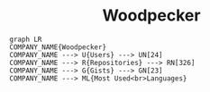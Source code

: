 <h1 align="center">Woodpecker</h1>

```mermaid
graph LR
COMPANY_NAME{Woodpecker}
COMPANY_NAME ---> U{Users} ---> UN[24]
COMPANY_NAME ---> R{Repositories} ---> RN[326]
COMPANY_NAME ---> G{Gists} ---> GN[23]
COMPANY_NAME ---> ML{Most Used<br>Languages}
```
